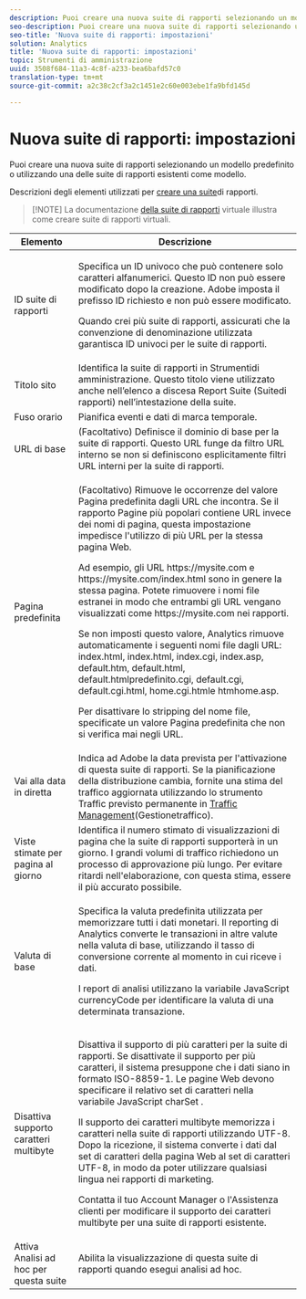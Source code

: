 ```yaml
---
description: Puoi creare una nuova suite di rapporti selezionando un modello predefinito o utilizzando una delle suite di rapporti esistenti come modello.
seo-description: Puoi creare una nuova suite di rapporti selezionando un modello predefinito o utilizzando una delle suite di rapporti esistenti come modello.
seo-title: 'Nuova suite di rapporti: impostazioni'
solution: Analytics
title: 'Nuova suite di rapporti: impostazioni'
topic: Strumenti di amministrazione
uuid: 3508f684-11a3-4c8f-a233-bea6bafd57c0
translation-type: tm+mt
source-git-commit: a2c38c2cf3a2c1451e2c60e003ebe1fa9bfd145d

---
```



# Nuova suite di rapporti: impostazioni

Puoi creare una nuova suite di rapporti selezionando un modello predefinito o utilizzando una delle suite di rapporti esistenti come modello.

Descrizioni degli elementi utilizzati per [creare una suite](/help/admin/c-manage-report-suites/c-new-report-suite/t-create-a-report-suite.md)di rapporti.

> [!NOTE] La documentazione [della suite di rapporti](/help/components/vrs/c-workflow-vrs/vrs-create.md) virtuale illustra come creare suite di rapporti virtuali.

<table id="table_F739FBD8DB8D409E916F12F61C5953D0"> 
 <thead> 
  <tr> 
   <th colname="col1" class="entry"> Elemento </th> 
   <th colname="col2" class="entry"> Descrizione </th> 
  </tr> 
 </thead>
 <tbody> 
  <tr> 
   <td colname="col1"> <span class="wintitle"> ID suite di rapporti </span> </td> 
   <td colname="col2"> <p>Specifica un ID univoco che può contenere solo caratteri alfanumerici. Questo ID non può essere modificato dopo la creazione. Adobe imposta il prefisso ID richiesto e non può essere modificato. </p> <p>Quando crei più suite di rapporti, assicurati che la convenzione di denominazione utilizzata garantisca ID univoci per le suite di rapporti. </p> </td> 
  </tr> 
  <tr> 
   <td colname="col1"> <span class="wintitle"> Titolo sito</span> </td> 
   <td colname="col2">Identifica la suite di rapporti in <span class="wintitle"> Strumenti</span>di amministrazione. Questo titolo viene utilizzato anche nell’elenco a discesa <span class="wintitle"> Report Suite</span> (Suitedi rapporti) nell’intestazione della suite. </td> 
  </tr> 
  <tr> 
   <td colname="col1"> <span class="wintitle"> Fuso orario</span> </td> 
   <td colname="col2"> Pianifica eventi e dati di marca temporale. </td> 
  </tr> 
  <tr> 
   <td colname="col1"> <span class="wintitle"> URL di base</span> </td> 
   <td colname="col2"> (Facoltativo) Definisce il dominio di base per la suite di rapporti. Questo URL funge da filtro URL interno se non si definiscono esplicitamente filtri URL interni per la suite di rapporti. </td> 
  </tr> 
  <tr> 
   <td colname="col1"> <span class="wintitle"> Pagina predefinita</span> </td> 
   <td colname="col2"> <p>(Facoltativo) Rimuove le occorrenze del valore Pagina <span class="wintitle"></span> predefinita dagli URL che incontra. Se il rapporto Pagine <span class="wintitle"></span> più popolari contiene URL invece dei nomi di pagina, questa impostazione impedisce l'utilizzo di più URL per la stessa pagina Web. </p> <p>Ad esempio, gli URL<span class="filepath"> https://mysite.com</span> e <span class="filepath"> https://mysite.com/index.html</span> sono in genere la stessa pagina. Potete rimuovere i nomi file estranei in modo che entrambi gli URL vengano visualizzati come <span class="filepath"> https://mysite.com</span> nei rapporti. </p> <p>Se non imposti questo valore, Analytics rimuove automaticamente i seguenti nomi file dagli URL: <span class="filepath"> index.html</span>, <span class="filepath"> index.html</span>, <span class="filepath"> index.cgi</span>, <span class="filepath"> index.asp</span>, <span class="filepath"> default.htm</span><span class="filepath"></span><span class="filepath"></span><span class="filepath"></span><span class="filepath"></span><span class="filepath"></span><span class="filepath"></span><span class="filepath"></span>, default.html, default.htmlpredefinito.cgi, default.cgi, default.cgi.html, home.cgi.htmle htmhome.asp. </p> <p>Per disattivare lo stripping del nome file, specificate un valore Pagina predefinita che non si verifica mai negli URL. </p> </td> 
  </tr> 
  <tr> 
   <td colname="col1"> <p>Vai alla data in diretta </p> </td> 
   <td colname="col2">Indica ad Adobe la data prevista per l'attivazione di questa suite di rapporti. Se la pianificazione della distribuzione cambia, fornite una stima del traffico aggiornata utilizzando lo strumento <span class="wintitle"> Traffic</span> previsto permanente in <a href="/help/admin/c-traffic-management/traffic-management.md" format="dita" scope="local"> Traffic Management</a>(Gestionetraffico). </td> 
  </tr> 
  <tr> 
   <td colname="col1"> <span class="wintitle"> Viste stimate per pagina al giorno</span> </td> 
   <td colname="col2"> Identifica il numero stimato di visualizzazioni di pagina che la suite di rapporti supporterà in un giorno. I grandi volumi di traffico richiedono un processo di approvazione più lungo. Per evitare ritardi nell'elaborazione, con questa stima, essere il più accurato possibile. </td> 
  </tr> 
  <tr> 
   <td colname="col1"> <span class="wintitle"> Valuta di base</span> </td> 
   <td colname="col2"> <p>Specifica la valuta predefinita utilizzata per memorizzare tutti i dati monetari. Il reporting di Analytics converte le transazioni in altre valute nella valuta di base, utilizzando il tasso di conversione corrente al momento in cui riceve i dati. </p> <p> I report di analisi utilizzano la variabile JavaScript <span class="varname"> currencyCode</span> per identificare la valuta di una determinata transazione. </p> </td> 
  </tr> 
  <tr> 
   <td colname="col1"> <span class="wintitle"> Disattiva supporto caratteri multibyte </span> </td> 
   <td colname="col2"> <p>Disattiva il supporto di più caratteri per la suite di rapporti. Se disattivate il supporto per più caratteri, il sistema presuppone che i dati siano in formato ISO-8859-1. Le pagine Web devono specificare il relativo set di caratteri nella variabile JavaScript <span class="varname"> charSet</span> . </p> <p>Il supporto dei caratteri multibyte memorizza i caratteri nella suite di rapporti utilizzando UTF-8. Dopo la ricezione, il sistema converte i dati dal set di caratteri della pagina Web al set di caratteri UTF-8, in modo da poter utilizzare qualsiasi lingua nei rapporti di marketing. </p> <p>Contatta il tuo Account Manager o l'Assistenza clienti per modificare il supporto dei caratteri multibyte per una suite di rapporti esistente. </p> </td> 
  </tr> 
  <tr> 
   <td colname="col1"> <span class="wintitle"> Attiva Analisi ad hoc per questa suite</span> </td> 
   <td colname="col2"> Abilita la visualizzazione di questa suite di rapporti quando esegui analisi ad hoc. </td> 
  </tr> 
 </tbody> 
</table>

